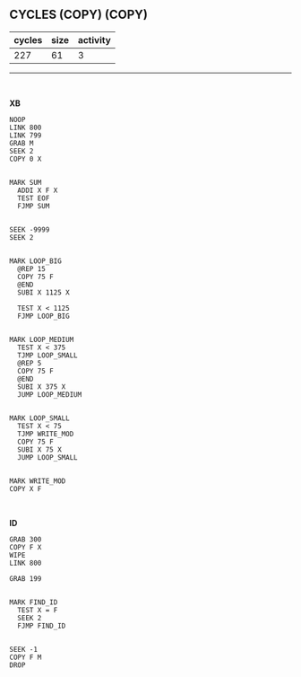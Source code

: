 ## CYCLES (COPY) (COPY)

| cycles | size | activity |
| ------ | ---- | -------- |
| 227 | 61 | 3 |
<hr>
<br>

**XB**

```
NOOP
LINK 800
LINK 799
GRAB M
SEEK 2
COPY 0 X


MARK SUM
  ADDI X F X
  TEST EOF
  FJMP SUM


SEEK -9999
SEEK 2


MARK LOOP_BIG
  @REP 15
  COPY 75 F
  @END
  SUBI X 1125 X

  TEST X < 1125
  FJMP LOOP_BIG


MARK LOOP_MEDIUM
  TEST X < 375
  TJMP LOOP_SMALL
  @REP 5
  COPY 75 F
  @END
  SUBI X 375 X
  JUMP LOOP_MEDIUM


MARK LOOP_SMALL
  TEST X < 75
  TJMP WRITE_MOD
  COPY 75 F
  SUBI X 75 X
  JUMP LOOP_SMALL


MARK WRITE_MOD
COPY X F
```

<br>

**ID**

```
GRAB 300
COPY F X
WIPE
LINK 800

GRAB 199


MARK FIND_ID
  TEST X = F
  SEEK 2
  FJMP FIND_ID


SEEK -1
COPY F M
DROP
```
